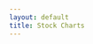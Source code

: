 ```yaml
---
layout: default
title: Stock Charts
---
```


<script src="{{ site.baseurl }}/chapter06/stocks/js/lib/stockcharts.js"></script>

<div>
    <style>
        .axis path, line{
            fill: none;
            stroke: #222;
            shape-rendering: crispEdges;
        }

        .axis text {
            font-size: 11px;
        }

        .stock-area {
            fill: #ddd;
            stroke: #aaa;
            stroke-width: 1;
        }

        .brush rect {
            fill: #204a87;
            stroke: #bbb;
            stroke-width: 0.5;
            stroke-opacity: 0.4;
            fill-opacity: 0.2;
        }
    </style>
</div>


<h2 class="section-subtitle">Stock Title Chart</h2>

<div id="chart01"></div>

<script>
    // Create and configure the chart
    var titleChart = stockTitleChart()
        .title(function(d) { return d.symbol + ' ' + d.name; });

    // Select the container element, bind the dataset and invoke the chart
    d3.select('div#chart01')
        .data([{symbol: 'AAPL', name: 'Apple Inc.'}])
        .call(titleChart);
</script>

<h2 class="section-subtitle">Stock Area Chart: Selecting the Time Interval</h2>

<div id="chart02"></div>

<script>
    var contextAreaChart = stockAreaChart()
        .height(60)
        .value(function(d) { return +d.price; })
        .yaxis(false)
        .brushListener(function(extent) {
            console.log(extent);
        });

    d3.json('{{ site.baseurl }}/chapter06/stocks/data/aapl.json', function(error, json) {

        if (error) { return error; }

        d3.select('div#chart02')
            .data([json.values])
            .call(contextAreaChart);
    });
</script>


<h2 class="section-subtitle">Stock Area Chart: Time Extent</h2>

<div id="chart03"></div>

<script>
    var detailAreaChart = stockAreaChart()
        .value(function(d) { return +d.price; })
        .brush(false);

    d3.json('{{ site.baseurl }}/chapter06/stocks/data/aapl.json', function(error, json) {

        if (error) { return error; }

        var data = json.values,
            from = new Date(data[20].date),
            to = new Date(data[100].date);

        detailAreaChart.timeExtent([from, to]);

        d3.select('div#chart03')
            .data([data])
            .call(detailAreaChart);
    });
</script>

